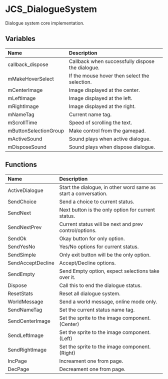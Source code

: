 # JCS_DialogueSystem

Dialogue system core implementation.

## Variables

| Name | Description |
|:---|:---|
| callback_dispose | Callback when successfully dispose the dialogue. |
| mMakeHoverSelect | If the mouse hover then select the selection. |
| mCenterImage | Image displayed at the center. |
| mLeftImage | Image displayed at the left. |
| mRightImage | Image displayed at the right. |
| mNameTag | Current name tag. |
| mScrollTime | Speed of scrolling the text. |
| mButtonSelectionGroup | Make control from the gamepad. |
| mActiveSound | Sound plays when active dialogue. |
| mDisposeSound | Sound plays when dispose dialogue. |

## Functions

| Name | Description |
|:---|:---|
| ActiveDialogue | Start the dialogue, in other word same as start a conversation. |
| SendChoice | Send a choice to current status. |
| SendNext | Next button is the only option for current status. |
| SendNextPrev | Current status will be next and prev control/options. |
| SendOk | Okay button for only option. |
| SendYesNo | Yes/No options for current status. |
| SendSimple | Only exit button will be the only option. |
| SendAcceptDecline | Accept/Decline options. |
| SendEmpty | Send Empty option, expect selections take over it. |
| Dispose | Call this to end the dialogue status. |
| ResetStats | Reset all dialogue system. |
| WorldMessage | Send a world message, online mode only. |
| SendNameTag | Set the current status name tag. |
| SendCenterImage | Set the sprite to the image component. (Center) |
| SendLeftImage | Set the sprite to the image component. (Left) |
| SendRightImage | Set the sprite to the image component. (Right) |
| IncPage | Increament one from page. |
| DecPage | Decreament one from page. |
